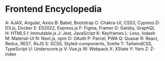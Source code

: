 # Frontend Encyclopedia

A: AJAX, Angular, Axios
B: Babel, Bootstrap
C: Chakra-UI, CSS3, Cypress
D: D3.js, Docker
E: ES2022, Express.js
F: Figma, Framer
G: Gatsby, GraphQL
H: HTML5
I: Immutable.js
J: Jest, JavaScript
K: Keyframes
L: Less, lodash
M: Material-UI
N: Next.js, npm
O: OAuth
P: Parcel, PWA
Q: Quasar
R: React, Redux, REST, RxJS
S: SCSS, Styled-components, Svelte
T: TailwindCSS, TypeScript
U: Underscore.js
V: Vue.js
W: Webpack
X: XState
Y: Yarn
Z: Z-index
